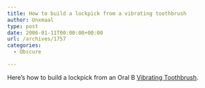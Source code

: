 ```yaml
---
title: How to build a lockpick from a vibrating toothbrush
author: Unxmaal
type: post
date: 2006-01-11T00:00:00+00:00
url: /archives/1757
categories:
  - Obscure

---
```

Here&#8217;s how to build a lockpick from an Oral B [Vibrating Toothbrush][1].

 [1]: http://www.inventgeek.com/Projects/lockpick/lockpick.aspx